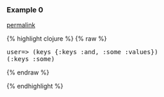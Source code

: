 ### Example 0
[permalink](#example-0)

{% highlight clojure %}
{% raw %}
<pre>
user=> (keys {:keys :and, :some :values})
(:keys :some)
</pre>{% endraw %}
{% endhighlight %}


